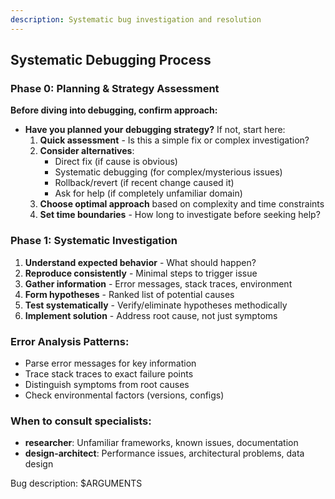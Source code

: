 ```yaml
---
description: Systematic bug investigation and resolution
---
```


## Systematic Debugging Process

### Phase 0: Planning & Strategy Assessment
**Before diving into debugging, confirm approach:**
- **Have you planned your debugging strategy?** If not, start here:
  1. **Quick assessment** - Is this a simple fix or complex investigation?
  2. **Consider alternatives**:
     - Direct fix (if cause is obvious)
     - Systematic debugging (for complex/mysterious issues)
     - Rollback/revert (if recent change caused it)
     - Ask for help (if completely unfamiliar domain)
  3. **Choose optimal approach** based on complexity and time constraints
  4. **Set time boundaries** - How long to investigate before seeking help?

### Phase 1: Systematic Investigation
1. **Understand expected behavior** - What should happen?
2. **Reproduce consistently** - Minimal steps to trigger issue
3. **Gather information** - Error messages, stack traces, environment
4. **Form hypotheses** - Ranked list of potential causes
5. **Test systematically** - Verify/eliminate hypotheses methodically
6. **Implement solution** - Address root cause, not just symptoms

### Error Analysis Patterns:
- Parse error messages for key information
- Trace stack traces to exact failure points
- Distinguish symptoms from root causes
- Check environmental factors (versions, configs)

### When to consult specialists:
- **researcher**: Unfamiliar frameworks, known issues, documentation
- **design-architect**: Performance issues, architectural problems, data design

Bug description: $ARGUMENTS